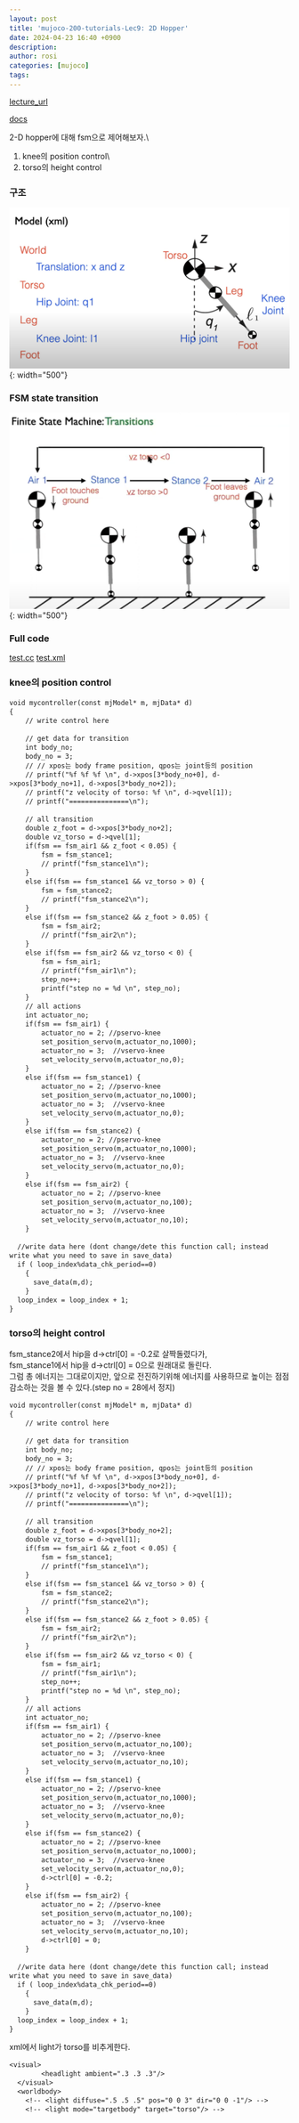 ```yaml
---
layout: post
title: 'mujoco-200-tutorials-Lec9: 2D Hopper'
date: 2024-04-23 16:40 +0900
description:
author: rosi
categories: [mujoco]
tags:
---
```


[lecture_url](https://www.youtube.com/playlist?list=PLc7bpbeTIk758Ad3fkSywdxHWpBh9PM0G)

[docs](https://mujoco.readthedocs.io/en/stable/APIreference/APIfunctions.html)

2-D hopper에 대해 fsm으로 제어해보자.\
1. knee의 position control\
2. torso의 height control

### 구조

![hopper_structure](/assets/Mujoco-200-tutorials/lec9/hopper_structure.png){: width="500"}

### FSM state transition

![fsm_transition](/assets/Mujoco-200-tutorials/lec9/fsm_transition.png){: width="500"}

### Full code

[test.cc](/assets/Mujoco-200-tutorials/lec9/test.cc)
[test.xml](/assets/Mujoco-200-tutorials/lec9/test.xml)

### knee의 position control

```
void mycontroller(const mjModel* m, mjData* d)
{
	// write control here

	// get data for transition
	int body_no;
	body_no = 3;
	// // xpos는 body frame position, qpos는 joint등의 position
	// printf("%f %f %f \n", d->xpos[3*body_no+0], d->xpos[3*body_no+1], d->xpos[3*body_no+2]);
	// printf("z velocity of torso: %f \n", d->qvel[1]);
	// printf("===============\n");

	// all transition
	double z_foot = d->xpos[3*body_no+2];
	double vz_torso = d->qvel[1];
	if(fsm == fsm_air1 && z_foot < 0.05) {
		fsm = fsm_stance1;
		// printf("fsm_stance1\n");
	}
	else if(fsm == fsm_stance1 && vz_torso > 0) {
		fsm = fsm_stance2;
		// printf("fsm_stance2\n");
	}
	else if(fsm == fsm_stance2 && z_foot > 0.05) {
		fsm = fsm_air2;
		// printf("fsm_air2\n"); 
	}
	else if(fsm == fsm_air2 && vz_torso < 0) {
		fsm = fsm_air1;
		// printf("fsm_air1\n");
		step_no++;
		printf("step no = %d \n", step_no);
	}
	// all actions
	int actuator_no;
	if(fsm == fsm_air1) {
		actuator_no = 2; //pservo-knee
		set_position_servo(m,actuator_no,1000);
		actuator_no = 3;  //vservo-knee
		set_velocity_servo(m,actuator_no,0);
	}
	else if(fsm == fsm_stance1) {
		actuator_no = 2; //pservo-knee
		set_position_servo(m,actuator_no,1000);
		actuator_no = 3;  //vservo-knee
		set_velocity_servo(m,actuator_no,0);
	}
	else if(fsm == fsm_stance2) {
		actuator_no = 2; //pservo-knee
		set_position_servo(m,actuator_no,1000);
		actuator_no = 3;  //vservo-knee
		set_velocity_servo(m,actuator_no,0);
	}
	else if(fsm == fsm_air2) {
		actuator_no = 2; //pservo-knee
		set_position_servo(m,actuator_no,100);
		actuator_no = 3;  //vservo-knee
		set_velocity_servo(m,actuator_no,10);
	}
	
  //write data here (dont change/dete this function call; instead write what you need to save in save_data)
  if ( loop_index%data_chk_period==0)
    {
      save_data(m,d);
    }
  loop_index = loop_index + 1;
}
```

### torso의 height control

fsm_stance2에서 hip을 d->ctrl[0] = -0.2로 살짝돌렸다가,\
fsm_stance1에서 hip을 d->ctrl[0] = 0으로 원래대로 돌린다.\
그럼 총 에너지는 그대로이지만, 앞으로 전진하기위해 에너지를 사용하므로 높이는 점점 감소하는 것을 볼 수 있다.(step no = 28에서 정지)

```
void mycontroller(const mjModel* m, mjData* d)
{
	// write control here

	// get data for transition
	int body_no;
	body_no = 3;
	// // xpos는 body frame position, qpos는 joint등의 position
	// printf("%f %f %f \n", d->xpos[3*body_no+0], d->xpos[3*body_no+1], d->xpos[3*body_no+2]);
	// printf("z velocity of torso: %f \n", d->qvel[1]);
	// printf("===============\n");

	// all transition
	double z_foot = d->xpos[3*body_no+2];
	double vz_torso = d->qvel[1];
	if(fsm == fsm_air1 && z_foot < 0.05) {
		fsm = fsm_stance1;
		// printf("fsm_stance1\n");
	}
	else if(fsm == fsm_stance1 && vz_torso > 0) {
		fsm = fsm_stance2;
		// printf("fsm_stance2\n");
	}
	else if(fsm == fsm_stance2 && z_foot > 0.05) {
		fsm = fsm_air2;
		// printf("fsm_air2\n"); 
	}
	else if(fsm == fsm_air2 && vz_torso < 0) {
		fsm = fsm_air1;
		// printf("fsm_air1\n");
		step_no++;
		printf("step no = %d \n", step_no);
	}
	// all actions
	int actuator_no;
	if(fsm == fsm_air1) {
		actuator_no = 2; //pservo-knee
		set_position_servo(m,actuator_no,100);
		actuator_no = 3;  //vservo-knee
		set_velocity_servo(m,actuator_no,10);
	}
	else if(fsm == fsm_stance1) {
		actuator_no = 2; //pservo-knee
		set_position_servo(m,actuator_no,1000);
		actuator_no = 3;  //vservo-knee
		set_velocity_servo(m,actuator_no,0);
	}
	else if(fsm == fsm_stance2) {
		actuator_no = 2; //pservo-knee
		set_position_servo(m,actuator_no,1000);
		actuator_no = 3;  //vservo-knee
		set_velocity_servo(m,actuator_no,0);
		d->ctrl[0] = -0.2;
	}
	else if(fsm == fsm_air2) {
		actuator_no = 2; //pservo-knee
		set_position_servo(m,actuator_no,100);
		actuator_no = 3;  //vservo-knee
		set_velocity_servo(m,actuator_no,10);
		d->ctrl[0] = 0;
	}
	
  //write data here (dont change/dete this function call; instead write what you need to save in save_data)
  if ( loop_index%data_chk_period==0)
    {
      save_data(m,d);
    }
  loop_index = loop_index + 1;
}

```

xml에서 light가 torso를 비추게한다.

```
<visual>
		<headlight ambient=".3 .3 .3"/>
  </visual>
  <worldbody>
	<!-- <light diffuse=".5 .5 .5" pos="0 0 3" dir="0 0 -1"/> -->
	<!-- <light mode="targetbody" target="torso"/> -->

```
